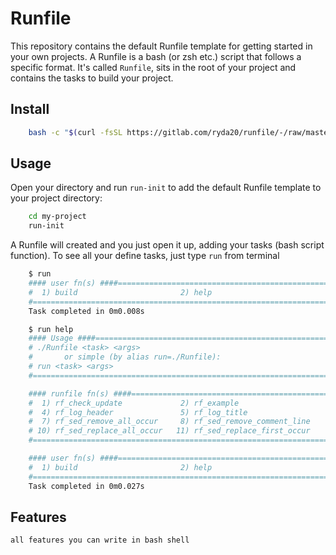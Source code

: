 # Runfile

This repository contains the default Runfile template for getting started in your own projects. A Runfile is a bash (or zsh etc.) script that follows a specific format. It's called `Runfile`, sits in the root of your project and contains the tasks to build your project.

## Install

```sh
    bash -c "$(curl -fsSL https://gitlab.com/ryda20/runfile/-/raw/master/install.sh)"
```

## Usage

Open your directory and run `run-init` to add the default Runfile template to your project directory:

```sh
    cd my-project
    run-init
```

A Runfile will created and you just open it up, adding your tasks (bash script function).
To see all your define tasks, just type `run` from terminal

```sh
    $ run
    #### user fn(s) ####=================================================================================#
    #  1) build                       2) help                           3) start                         #
    #====================================================================================================#
    Task completed in 0m0.008s

    $ run help
    #### Usage ####======================================================================================#
    # ./Runfile <task> <args>                                                                            #
    #       or simple (by alias run=./Runfile):                                                          #
    # run <task> <args>                                                                                  #
    #====================================================================================================#

    #### runfile fn(s) ####==============================================================================#
    #  1) rf_check_update             2) rf_example                     3) rf_log                        #
    #  4) rf_log_header               5) rf_log_title                   6) rf_sed_padding                #
    #  7) rf_sed_remove_all_occur     8) rf_sed_remove_comment_line     9) rf_sed_remove_empty_line      #
    # 10) rf_sed_replace_all_occur   11) rf_sed_replace_first_occur                                      #
    #====================================================================================================#

    #### user fn(s) ####=================================================================================#
    #  1) build                       2) help                           3) start                         #
    #====================================================================================================#
    Task completed in 0m0.027s
```

## Features

    all features you can write in bash shell
